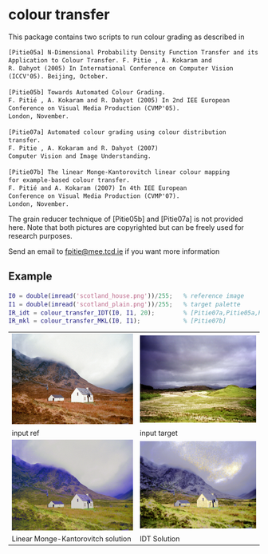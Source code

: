 # colour transfer

This package contains two scripts to run colour grading as described in

```
[Pitie05a] N-Dimensional Probability Density Function Transfer and its
Application to Colour Transfer. F. Pitie , A. Kokaram and
R. Dahyot (2005) In International Conference on Computer Vision
(ICCV'05). Beijing, October.

[Pitie05b] Towards Automated Colour Grading.
F. Pitié , A. Kokaram and R. Dahyot (2005) In 2nd IEE European
Conference on Visual Media Production (CVMP'05).
London, November.

[Pitie07a] Automated colour grading using colour distribution transfer.
F. Pitie , A. Kokaram and R. Dahyot (2007)
Computer Vision and Image Understanding.

[Pitie07b] The linear Monge-Kantorovitch linear colour mapping
for example-based colour transfer.
F. Pitié and A. Kokaram (2007) In 4th IEE European
Conference on Visual Media Production (CVMP'07).
London, November.
```

The grain reducer technique of [Pitie05b] and [Pitie07a] is not provided here.
Note that both pictures are copyrighted but can be freely used for research
purposes.

Send an email to fpitie@mee.tcd.ie if you want more information

## Example

```Matlab
I0 = double(imread('scotland_house.png'))/255;	 % reference image
I1 = double(imread('scotland_plain.png'))/255;   % target palette
IR_idt = colour_transfer_IDT(I0, I1, 20);        % [Pitie07a,Pitie05a,Pitie05b]
IR_mkl = colour_transfer_MKL(I0, I1);     	   	 % [Pitie07b]
```


<table style="width:100%">
<tr>
<td><img src="scotland_house.png"  width="320" ></td>
<td><img src="scotland_plain.png"  width="320" ></td>
</tr>
<tr>
<td>input ref</td>
<td>input target</td>
</tr>
<tr>
<td><img src="result_MKL.png"  width="320" ></td>
<td><img src="result_IDT.png"  width="320" ></td>
</tr>
<tr>
<td>Linear Monge-Kantorovitch solution</td>
<td>IDT Solution</td>
</tr>
</table>


